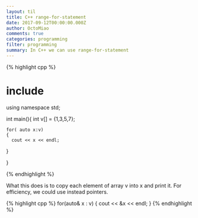 ```yaml
---
layout: til
title: C++ range-for-statement
date: 2017-09-12T00:00:00.000Z
author: OctoMiao
comments: true
categories: programming
filter: programming
summary: In C++ we can use range-for-statement
---
```


{% highlight cpp %}

# include

<iostream>
</iostream>

using namespace std;

int main(){
    int v[] = {1,3,5,7};

    for( auto x:v)
    {
      cout << x << endl;
   }

}

{% endhighlight %}

What this does is to copy each element of array v into x and print it. For efficiency, we could use instead pointers.

{% highlight cpp %} for(auto& x : v) { cout << &x << endl; } {% endhighlight %}

<script src="//repl.it/embed/LAIt/5.js">
</script>

